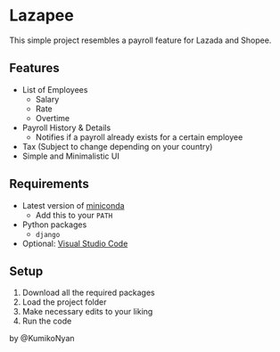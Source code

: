 # Lazapee

This simple project resembles a payroll feature for Lazada and Shopee.

## Features
- List of Employees
  - Salary
  - Rate
  - Overtime
- Payroll History & Details
  - Notifies if a payroll already exists for a certain employee
- Tax (Subject to change depending on your country)
- Simple and Minimalistic UI

## Requirements
- Latest version of [miniconda](https://docs.conda.io/en/latest/miniconda.html)
  - Add this to your ```PATH```
- Python packages
  - ```django```
- Optional: [Visual Studio Code](https://code.visualstudio.com/download)

## Setup
1. Download all the required packages
2. Load the project folder
3. Make necessary edits to your liking
4. Run the code

by @KumikoNyan


